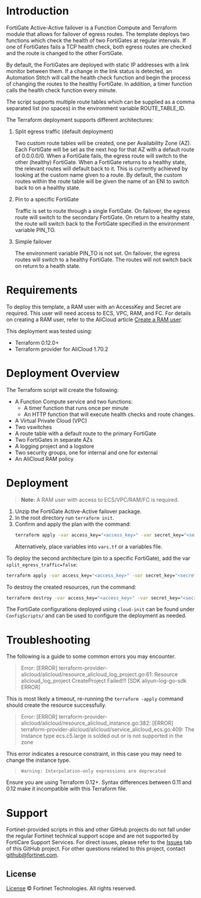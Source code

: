 # Introduction

FortiGate Active-Active failover is a Function Compute and Terraform module that allows for failover of egress routes. The template deploys two functions which check the health of two FortiGates at regular intervals. If one of FortiGates fails a TCP health check, both egress routes are checked and the route is changed to the other FortiGate.

By default, the FortiGates are deployed with static IP addresses with a link monitor between them. If a change in the link status is detected, an Automation Stitch will call the health check function and begin the process of changing the routes to the healthy FortiGate. In addition, a timer function calls the health check function every minute.

The script supports multiple route tables which can be supplied as a comma separated list (no spaces) in the environment variable ROUTE_TABLE_ID.

The Terraform deployment supports different architectures:

1. Split egress traffic (default deployment)

    Two custom route tables will be created, one per Availability Zone (AZ). Each FortiGate will be set as the next hop for that AZ with a default route of 0.0.0.0/0.
    When a FortiGate fails, the egress route will switch to the other (healthy) FortiGate.
    When a FortiGate returns to a healthy state, the relevant routes will default back to it. This is currently achieved by looking at the custom name given to a route. By default, the custom routes within the route table will be given the name of an ENI to switch back to on a healthy state.

2. Pin to a specific FortiGate

    Traffic is set to route through a single FortiGate.
    On failover, the egress route will switch to the secondary FortiGate. On return to a healthy state, the route will switch back to the FortiGate specified in the environment variable PIN_TO.

3. Simple failover

    The environment variable PIN_TO is not set.
    On failover, the egress routes will switch to a healthy FortiGate. The routes will not switch back on return to a health state.

# Requirements

To deploy this template, a RAM user with an AccessKey and Secret are required. This user will need access to ECS, VPC, RAM, and FC. For details on creating a RAM user, refer to the AliCloud article [Create a RAM user](https://www.alibabacloud.com/help/doc-detail/28637.htm).

This deployment was tested using:

-   Terraform 0.12.0+
-   Terraform provider for AliCloud 1.70.2

# Deployment Overview

The Terraform script will create the following:

-   A Function Compute service and two functions:
    -   A timer function that runs once per minute
    -   An HTTP function that will execute health checks and route changes.
-   A Virtual Private Cloud (VPC)
-   Two vswitches
-   A route table with a default route to the primary FortiGate
-   Two FortiGates in separate AZs
-   A logging project and a logstore
-   Two security groups, one for internal and one for external
-   An AliCloud RAM policy

# Deployment

> **Note:** A RAM user with access to ECS/VPC/RAM/FC is required.

1. Unzip the FortiGate Active-Active failover package.
2. In the root directory run `terraform init`.
3. Confirm and apply the plan with the command:
    ```sh
    terraform apply -var access_key="<access_key>" -var secret_key="<secret_key>"
    ```
    Alternatively, place variables into `vars.tf` or a variables file.

To deploy the second architecture (pin to a specific FortiGate), add the var `split_egress_traffic=false`:

```sh
terraform apply -var access_key="<access_key>" -var secret_key="<secret_key>" -var split_egress_traffic=false
```

To destroy the created resources, run the command:

```sh
terraform destroy -var access_key="<access_key>" -var secret_key="<secret_key>"
```

The FortiGate configurations deployed using `cloud-init` can be found under `ConfigScripts/` and can be used to configure the deployment as needed.

# Troubleshooting

The following is a guide to some common errors you may encounter.

> Error: [ERROR] terraform-provider-alicloud/alicloud/resource_alicloud_log_project.go:61:
> Resource alicloud_log_project CreateProject Failed!!! [SDK aliyun-log-go-sdk ERROR]

This is most likely a timeout, re-running the `terraform -apply` command should create the resource successfully.

> Error: [ERROR] terraform-provider-alicloud/alicloud/resource_alicloud_instance.go:382: [ERROR] terraform-provider-alicloud/alicloud/service_alicloud_ecs.go:409: The instance type ecs.c5.large is solded out or is not supported in the zone <zone>

This error indicates a resource constraint, in this case you may need to change the instance type.

> `Warning: Interpolation-only expressions are deprecated`

Ensure you are using Terraform 0.12+. Syntax differences between 0.11 and 0.12 make it incompatible with this Terraform file.

# Support

Fortinet-provided scripts in this and other GitHub projects do not fall under the regular Fortinet technical support scope and are not supported by FortiCare Support Services.
For direct issues, please refer to the [Issues](https://github.com/fortinet/azure-function-load-balancer-rule-sync/issues) tab of this GitHub project.
For other questions related to this project, contact [github@fortinet.com](mailto:github@fortinet.com).

## License

[License](./LICENSE) © Fortinet Technologies. All rights reserved.
